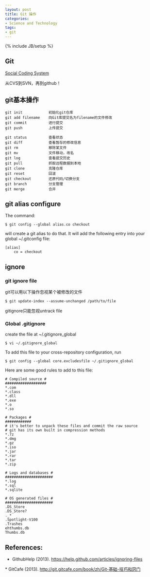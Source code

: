 ```yaml
---
layout: post
title: Git 操作
categories:
- Science and Technology
tags:
- git
---
```

{% include JB/setup %}

## Git

[Social Coding System](https://www.slideshare.net/slideshow/embed_code/9106941)

从CVS到SVN，再到github！

## git基本操作

    git init            初始化git仓库
    git add filename    向Git库提交名为filename的文件修改
    git commit          进行提交
    git push            上传提交

    git status          查看状态
    git diff            查看暂存的修改信息
    git rm              移除某文件
    git mv              文件移动，改名
    git log             查看提交历史
    git pull            抓取远程数据到本地
    git clone           克隆仓库
    git reset           回滚
    git checkout        还原代码/切换分支
    git branch          分支管理
    git merge           合并

## git alias configure

The command:

    $ git config --global alias.co checkout

will create a git alias to do that. It will add the following entry into your global ~/.gitconfig file:

    [alias]
        co = checkout


## ignore

### git ignore file
git可以用以下操作忽视某个被修改的文件

    $ git update-index --assume-unchanged /path/to/file

gitignore只能忽视untrack file



### Global .gitignore
create the file at ~/.gitignore_global

    $ vi ~/.gitignore_global

To add this file to your cross-repository configuration, run

    $ git config --global core.excludesfile ~/.gitignore_global

Here are some good rules to add to this file:  

    # Compiled source #
    ###################
    *.com
    *.class
    *.dll
    *.exe
    *.o
    *.so

    # Packages #
    ############
    # it's better to unpack these files and commit the raw source
    # git has its own built in compression methods
    *.7z
    *.dmg
    *.gz
    *.iso
    *.jar
    *.rar
    *.tar
    *.zip

    # Logs and databases #
    ######################
    *.log
    *.sql
    *.sqlite

    # OS generated files #
    ######################
    .DS_Store
    .DS_Store?
    ._*
    .Spotlight-V100
    .Trashes
    ehthumbs.db
    Thumbs.db

## References:
* GithubHelp (2013). <a href="https://help.github.com/articles/ignoring-files" title="Ignoring files">https://help.github.com/articles/ignoring-files
</a>
* GitCafe (2013). <a href="http://git.gitcafe.com/book/zh/Git-%E5%9F%BA%E7%A1%80-%E6%8A%80%E5%B7%A7%E5%92%8C%E7%AA%8D%E9%97%A8" title="Git 基础 - 技巧和窍门">http://git.gitcafe.com/book/zh/Git-基础-技巧和窍门</a>

